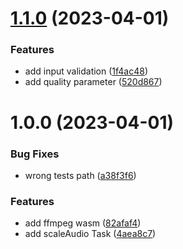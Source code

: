 # [1.1.0](https://github.com/mloetkemann/prostep-js-media-task/compare/v1.0.0...v1.1.0) (2023-04-01)


### Features

* add input validation ([1f4ac48](https://github.com/mloetkemann/prostep-js-media-task/commit/1f4ac48e81d9e9c6e9b99aea00700c95542f4052))
* add quality parameter ([520d867](https://github.com/mloetkemann/prostep-js-media-task/commit/520d8676fa56a57514ecae24e7c84ec3b789cb7b))

# 1.0.0 (2023-04-01)


### Bug Fixes

* wrong tests path ([a38f3f6](https://github.com/mloetkemann/prostep-js-media-task/commit/a38f3f62c6bb87b11d1049d6262c8760f15933f8))


### Features

* add ffmpeg wasm ([82afaf4](https://github.com/mloetkemann/prostep-js-media-task/commit/82afaf45858bbe3c6553c771b6eaff6f2709919f))
* add scaleAudio Task ([4aea8c7](https://github.com/mloetkemann/prostep-js-media-task/commit/4aea8c7d5d1eeb4e45c934b9eff98d37ff9dc009))
